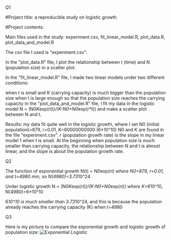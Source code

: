 Q1

#Project title: a reproducible study on logistic growth

#Project contents:

Main files used in the study: experiment.csv, fit_linear_model.R, plot_data.R, plot_data_and_model.R

The csv file I used is "experiment.csv".

In the "plot_data.R" file, I plot the relationship between t (time) and N (population size) in a scatter plot.

In the "fit_linear_model.R" file, I made two linear models under two different conditions:

when t is small and K (carrying capacity) is much bigger than the population size
when t is large enough so that the population size reaches the carrying capacity
In the "plot_data_and_model.R" file, I fit my data in the logistic model N = (N0*K*exp(r*t))/(K-N0+N0*exp(r*t)) and make a scatter plot between N and t.

Results: my data fit quite well in the logistic growth, where I set N0 (initial population)=879, r=0.01, K=60000000000 (6*10^10) N0 and K are found in the file "experiment.csv". r (population growth rate) is the slope in my linear model 1 when t is small. At the beginning when population size is much smaller than carrying capacity, the relationship between N and t is almost linear, and the slope is about the population growth rate.

Q2

The function of exponential growth N(t) = N0exp(r*t) where N0=879, r=0.01, and t=4980 min, so N(4980)=3.73*10^24

Under logistic growth N = (N0*K*exp(r*t))/(K-N0+N0*exp(r*t)) where K=6*10^10, N(4980)=6*10^10

6*10^10 is much smaller than 3.73*10^24, and this is because the population already reaches the carrying capacity (K) when t=4980

Q3

Here is my picture to compare the exponential growth and logistic growth of population size:
![Exponential Logistic](https://github.com/user-attachments/assets/d5d4a092-a40e-4317-912f-a5ded3deeefb)
